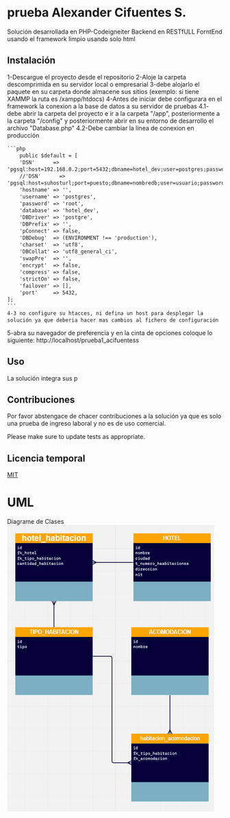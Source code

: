 # prueba Alexander Cifuentes S.

Solución desarrollada en PHP-Codeigneiter
Backend en RESTfULL
ForntEnd
usando el framework 
limpio usando solo html

## Instalación

1-Descargue el proyecto desde el repositorio
2-Aloje la carpeta descomprimida en su servidor local o empresarial
3-debe alojarlo el paquete en su carpeta donde almacene sus sitios (exemplo: si tiene XAMMP la ruta es /xampp/htdocs)
4-Antes de iniciar debe configurara en el framework la conexion a la base de datos a su servidor de pruebas
    4.1- debe abrir la carpeta del proyecto e ir a la carpeta "/app", posteriormente a la carpeta "/config" y posteriormente abrir en su entorno de desarrollo el archivo "Database.php"
    4.2-Debe cambiar la linea de conexion en producción

    ```php
        public $default = [
        'DSN'      => 'pgsql:host=192.168.0.2;port=5432;dbname=hotel_dev;user=postgres;password=root',
        //'DSN'      => 'pgsql:host=suhosturl;port=puesto;dbname=nombredb;user=usuario;password=contraseña',
        'hostname' => '',
        'username' => 'postgres',
        'password' => 'root',
        'database' => 'hotel_dev',
        'DBDriver' => 'postgre',
        'DBPrefix' => '',
        'pConnect' => false,
        'DBDebug'  => (ENVIRONMENT !== 'production'),
        'charset'  => 'utf8',
        'DBCollat' => 'utf8_general_ci',
        'swapPre'  => '',
        'encrypt'  => false,
        'compress' => false,
        'strictOn' => false,
        'failover' => [],
        'port'     => 5432,
    ];
    ```
    4-3 no configure su htacces, ni defina un host para desplegar la solución ya que deberia hacer mas cambios al fichero de configuración
5-abra su navegador de preferencia y en la cinta de opciones coloque lo siguiente: http://localhost/prueba1_acifuentess

## Uso
La solución integra sus p
## Contribuciones

Por favor abstengace de chacer contribuciones a la solución ya que es solo una prueba de ingreso laboral  y no es de uso comercial.

Please make sure to update tests as appropriate.

## Licencia temporal

[MIT](https://choosealicense.com/licenses/mit/)
 
# UML
Diagrame de Clases
<img src="https://raw.githubusercontent.com/AL3X09/prueba1_acifuentess/main/UML/uml_clases.PNG" width="auto"/>
